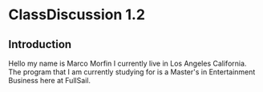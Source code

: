 # ClassDiscussion 1.2 
## Introduction 

Hello my name is Marco Morfin I currently live in Los Angeles California. The program that I am currently studying for is a Master's in Entertainment Business here at FullSail. 
